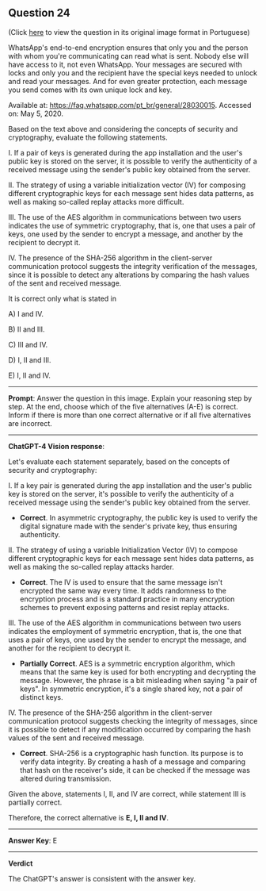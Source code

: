 ## Question 24 ##

(Click [here](q24-image.png) to view the question in its original image format in Portuguese)

WhatsApp's end-to-end encryption ensures that only you and the person with whom you're communicating can read what is sent. Nobody else will have access to it, not even WhatsApp. Your messages are secured with locks and only you and the recipient have the special keys needed to unlock and read your messages. And for even greater protection, each message you send comes with its own unique lock and key.

Available at: https://faq.whatsapp.com/pt_br/general/28030015. Accessed on: May 5, 2020.

Based on the text above and considering the concepts of security and cryptography, evaluate the following statements.

I. If a pair of keys is generated during the app installation and the user's public key is stored on the server, it is possible to verify the authenticity of a received message using the sender's public key obtained from the server.

II. The strategy of using a variable initialization vector (IV) for composing different cryptographic keys for each message sent hides data patterns, as well as making so-called replay attacks more difficult.

III. The use of the AES algorithm in communications between two users indicates the use of symmetric cryptography, that is, one that uses a pair of keys, one used by the sender to encrypt a message, and another by the recipient to decrypt it.

IV. The presence of the SHA-256 algorithm in the client-server communication protocol suggests the integrity verification of the messages, since it is possible to detect any alterations by comparing the hash values of the sent and received message.

It is correct only what is stated in

A) I and IV.

B) II and III.

C) III and IV.

D) I, II and III.

E) I, II and IV.

---

**Prompt**: Answer the question in this image. Explain your reasoning step by step. At the end, choose which of the five alternatives (A-E) is correct. Inform if there is more than one correct alternative or if all five alternatives are incorrect.

---

**ChatGPT-4 Vision response**: 

Let's evaluate each statement separately, based on the concepts of security and cryptography:

I. If a key pair is generated during the app installation and the user's public key is stored on the server, it's possible to verify the authenticity of a received message using the sender's public key obtained from the server.

- **Correct**. In asymmetric cryptography, the public key is used to verify the digital signature made with the sender's private key, thus ensuring authenticity.

II. The strategy of using a variable Initialization Vector (IV) to compose different cryptographic keys for each message sent hides data patterns, as well as making the so-called replay attacks harder.

- **Correct**. The IV is used to ensure that the same message isn't encrypted the same way every time. It adds randomness to the encryption process and is a standard practice in many encryption schemes to prevent exposing patterns and resist replay attacks.

III. The use of the AES algorithm in communications between two users indicates the employment of symmetric encryption, that is, the one that uses a pair of keys, one used by the sender to encrypt the message, and another for the recipient to decrypt it.

- **Partially Correct**. AES is a symmetric encryption algorithm, which means that the same key is used for both encrypting and decrypting the message. However, the phrase is a bit misleading when saying "a pair of keys". In symmetric encryption, it's a single shared key, not a pair of distinct keys.

IV. The presence of the SHA-256 algorithm in the client-server communication protocol suggests checking the integrity of messages, since it is possible to detect if any modification occurred by comparing the hash values of the sent and received message.

- **Correct**. SHA-256 is a cryptographic hash function. Its purpose is to verify data integrity. By creating a hash of a message and comparing that hash on the receiver's side, it can be checked if the message was altered during transmission.

Given the above, statements I, II, and IV are correct, while statement III is partially correct.

Therefore, the correct alternative is **E, I, II and IV**.

---

**Answer Key**: E

---

**Verdict**

The ChatGPT's answer is consistent with the answer key.
